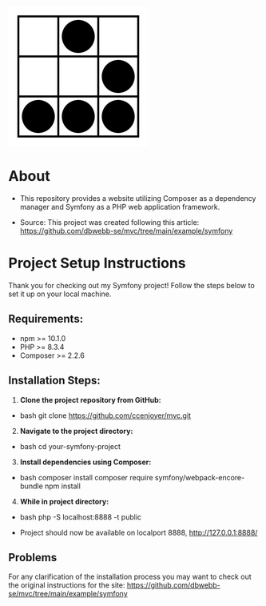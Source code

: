 ![Glider](public/img/glider.svg)

# About
- This repository provides a website utilizing Composer as a dependency manager and Symfony as a PHP web application framework.

- Source:
This project was created following this article:
https://github.com/dbwebb-se/mvc/tree/main/example/symfony


# Project Setup Instructions

Thank you for checking out my Symfony project! Follow the steps below to set it up on your local machine.

## Requirements:
- npm >= 10.1.0
- PHP >= 8.3.4
- Composer >= 2.2.6

## Installation Steps:

1. **Clone the project repository from GitHub:**
- bash
git clone https://github.com/ccenjoyer/mvc.git

2. **Navigate to the project directory:**
- bash
cd your-symfony-project


3. **Install dependencies using Composer:**
- bash
composer install
composer require symfony/webpack-encore-bundle
npm install

4. **While in project directory:**
- bash
php -S localhost:8888 -t public

- Project should now be available on localport 8888,
http://127.0.0.1:8888/


## Problems
For any clarification of the installation process you may want to check out the original instructions for the site:
https://github.com/dbwebb-se/mvc/tree/main/example/symfony
